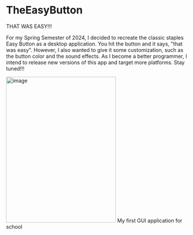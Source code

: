 # TheEasyButton
THAT WAS EASY!!!

For my Spring Semester of 2024, I decided to recreate the classic staples Easy Button as a desktop application. You hit the button and it says,
"that was easy". However, I also wanted to give it some customization, such as the button color and the sound effects. As I become a better programmer, I intend to release new versions of this app and target more platforms.
Stay tuned!!!

<img width="300" height="400" alt="image" src="https://github.com/user-attachments/assets/f3d728f6-564b-49bc-8fa8-6be3b333f5e1" />
My first GUI application for school


